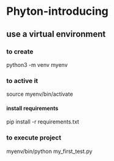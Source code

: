 # Phyton-introducing

## use a virtual environment
### to create
python3 -m venv myenv  
### to active it
source myenv/bin/activate

#### install requirements
pip install -r requirements.txt

### to execute project
myenv/bin/python my_first_test.py